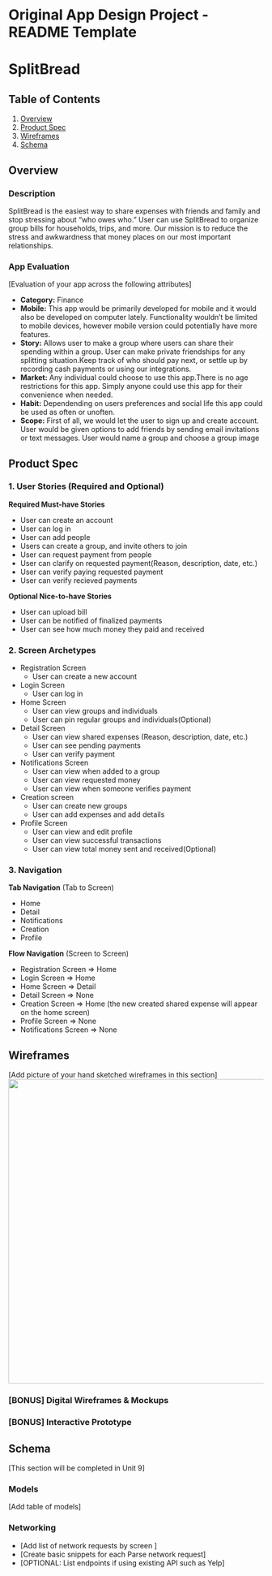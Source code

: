 Original App Design Project - README Template
===

# SplitBread

## Table of Contents
1. [Overview](#Overview)
1. [Product Spec](#Product-Spec)
1. [Wireframes](#Wireframes)
2. [Schema](#Schema)

## Overview
### Description
SplitBread is the easiest way to share expenses with friends and family and stop stressing about “who owes who.” User can use SplitBread to organize group bills for households, trips, and more. Our mission is to reduce the stress and awkwardness that money places on our most important relationships.

### App Evaluation
[Evaluation of your app across the following attributes]
- **Category:** Finance
- **Mobile:** This app would be primarily developed for mobile and it would also be developed on computer lately. Functionality wouldn’t be limited to mobile devices, however mobile version could potentially have more features. 
- **Story:** Allows user to make a group where users can share their spending within a group. User can make private friendships for any splitting situation.Keep track of who should pay next, or settle up by recording cash payments or using our integrations.
- **Market:** Any individual could choose to use this app.There is no age restrictions for this app. Simply anyone could use this app for their convenience when needed.
- **Habit:** Dependending on users preferences and  social life this app could be used as often or unoften.  
- **Scope:** First of all, we would let the user to sign up and create account. User would be given options to add friends by sending email invitations or text messages. User would name a group and choose a group image

## Product Spec

### 1. User Stories (Required and Optional)

**Required Must-have Stories**

* User can create an account
* User can log in
* User can add people
* Users can create a group, and invite others to join 
* User can request payment from people
* User can clarify on requested payment(Reason, description, date, etc.)
* User can verify paying requested payment
* User can verify recieved payments

**Optional Nice-to-have Stories**

* User can upload bill
* User can be notified of finalized payments
* User can see how much money they paid and received

### 2. Screen Archetypes

* Registration Screen
    * User can create a new account
* Login Screen
    * User can log in
* Home Screen
    * User can view groups and individuals 
    * User can pin regular groups and individuals(Optional)
* Detail Screen
    * User can view shared expenses (Reason, description, date, etc.)
    * User can see pending payments 
    * User can verify payment
* Notifications Screen
    * User can view when added to a group
    * User can view requested money
    * User can view when someone verifies payment
* Creation screen
    * User can create new groups
    * User can add expenses and add details
* Profile Screen
    * User can view and edit profile
    * User can view successful transactions
    * User can view total money sent and received(Optional)

### 3. Navigation

**Tab Navigation** (Tab to Screen)

* Home
* Detail
* Notifications
* Creation 
* Profile


**Flow Navigation** (Screen to Screen)

* Registration Screen => Home
* Login Screen => Home
* Home Screen => Detail
* Detail Screen => None
* Creation Screen => Home (the new created shared expense will appear on the home screen)
* Profile Screen => None
* Notifications Screen => None

## Wireframes
[Add picture of your hand sketched wireframes in this section]
<img src="YOUR_WIREFRAME_IMAGE_URL" width=600>

### [BONUS] Digital Wireframes & Mockups

### [BONUS] Interactive Prototype

## Schema 
[This section will be completed in Unit 9]
### Models
[Add table of models]
### Networking
- [Add list of network requests by screen ]
- [Create basic snippets for each Parse network request]
- [OPTIONAL: List endpoints if using existing API such as Yelp]
